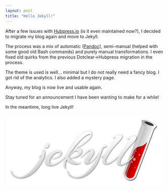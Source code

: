 ```yaml
---
layout: post
title: "Hello Jekyll!"
---
```


After a few issues with [Hubpress.io](https://github.com/HubPress/hubpress.io) (is it even maintained now?), I decided to migrate my blog again and move to Jekyll.

The process was a mix of automatic ([Pandoc](https://pandoc.org/)), semi-manual (helped with some good old Bash commands) and purely manual transformations. I even fixed old quirks from the previous Dotclear->Hubpress migration in the process.

The theme is used is well... minimal but I do not really need a fancy blog. I got rid of the analytics. I also added a mystery page.

Anyway, my blog is now live and usable again.

Stay tuned for an announcement I have been wanting to make for a while!

In the meantime, long live Jekyll!

![Jekyll](/assets/img/jekyll.png)